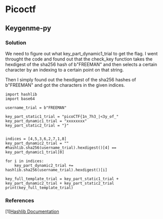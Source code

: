 # Picoctf

## Keygenme-py

### Solution

We need to figure out what key_part_dynamic1_trial to get the flag. I went throught the code and found out that the check_key function takes the hexdigest of the sha256 hash of b"FREEMAN" and then selects a certain character by an indexing to a certain point on that string.

Then I simply found out the hexdigest of the sha256 hashes of b"FREEMAN" and got the characters in the given indices.

```
import hashlib
import base64

username_trial = b"FREEMAN"

key_part_static1_trial = "picoCTF{1n_7h3_|<3y_of_"
key_part_dynamic1_trial = "xxxxxxxx"
key_part_static2_trial = "}"


indices = [4,5,3,6,2,7,1,8]
key_part_dynamic2_trial = ""
#hashlib.sha256(username_trial).hexdigest()[4] == key_part_dynamic1_trial[0]

for i in indices:
    key_part_dynamic2_trial += hashlib.sha256(username_trial).hexdigest()[i]

key_full_template_trial = key_part_static1_trial + key_part_dynamic2_trial + key_part_static2_trial
print(key_full_template_trial)
```


### References

[1][Hashlib Documentation](https://docs.python.org/3/library/hashlib.html)
